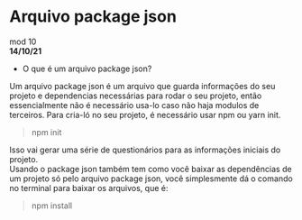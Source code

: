 # Arquivo package json

mod 10  
**14/10/21**

* O que é um arquivo package json?  

Um arquivo package json é um arquivo que guarda informações do seu projeto e dependencias necessárias para rodar o seu projeto, então essencialmente não é necessário usa-lo caso não haja modulos de terceiros. Para cria-ló no seu projeto, é necessário usar npm ou yarn init.
> npm init

Isso vai gerar uma série de questionários para as informações iniciais do projeto.  
Usando  o package json também tem como você baixar as dependências de um projeto só pelo arquivo package json, você simplesmente dá o comando no terminal para baixar os arquivos, que é:

> npm install
